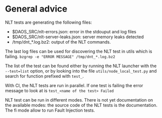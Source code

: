 # General advice

NLT tests are generating the following files:
- $DAOS\_SRC/nlt-errors.json: error in the stdouput and log files
- $DAOS\_SRC/nlt-server-leaks.json: server memory leaks detected
- /tmp/dnt\_*.log.bz2: output of the NLT commands.

The last log files can be used for discovering the NLT test in utils which is failing.
```bzgrep -e "ERROR MESSAGE" /tmp/dnt_*.log.bz2```

The list of the test can be found either by running the NLT launcher with the `--test=list` option,
or by looking into the file `utils/node_local_test.py` and search for function prefixed with
`test_`.

With CI, the NLT tests are run in parallel.   If one test is failing the error message to look at is
`test_<name of the test> Failed`

NLT test can be run in different modes.  There is not yet documentation on the available modes: the
source code of the NLT tests is the documentation.  The fi mode allow to run Fault Injection tests.
